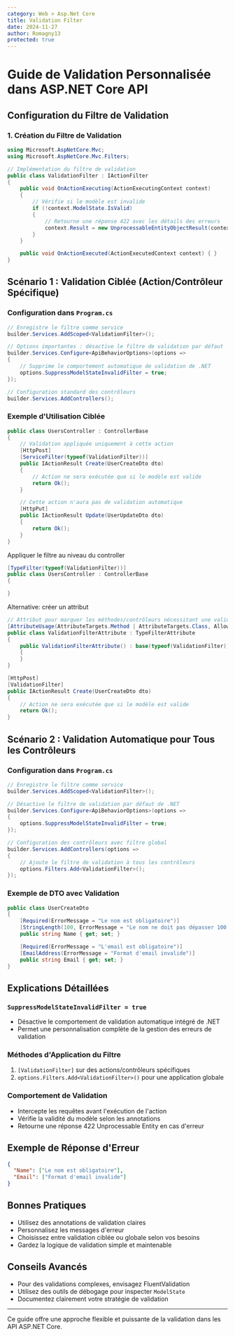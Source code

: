 ```yaml
---
category: Web > Asp.Net Core
title: Validation Filter
date: 2024-11-27
author: Romagny13
protected: true
---
```


# Guide de Validation Personnalisée dans ASP.NET Core API

## Configuration du Filtre de Validation

### 1. Création du Filtre de Validation

```csharp
using Microsoft.AspNetCore.Mvc;
using Microsoft.AspNetCore.Mvc.Filters;

// Implémentation du filtre de validation
public class ValidationFilter : IActionFilter
{
    public void OnActionExecuting(ActionExecutingContext context)
    {
        // Vérifie si le modèle est invalide
        if (!context.ModelState.IsValid)
        {
            // Retourne une réponse 422 avec les détails des erreurs
            context.Result = new UnprocessableEntityObjectResult(context.ModelState);
        }
    }

    public void OnActionExecuted(ActionExecutedContext context) { }
}
```

## Scénario 1 : Validation Ciblée (Action/Contrôleur Spécifique)

### Configuration dans `Program.cs`

```csharp
// Enregistre le filtre comme service
builder.Services.AddScoped<ValidationFilter>();

// Options importantes : désactive le filtre de validation par défaut
builder.Services.Configure<ApiBehaviorOptions>(options =>
{
    // Supprime le comportement automatique de validation de .NET
    options.SuppressModelStateInvalidFilter = true;
});

// Configuration standard des contrôleurs
builder.Services.AddControllers();
```

### Exemple d'Utilisation Ciblée

```csharp
public class UsersController : ControllerBase
{
    // Validation appliquée uniquement à cette action
    [HttpPost]
    [ServiceFilter(typeof(ValidationFilter))]
    public IActionResult Create(UserCreateDto dto)
    {
        // Action ne sera exécutée que si le modèle est valide
        return Ok();
    }

    // Cette action n'aura pas de validation automatique
    [HttpPut]
    public IActionResult Update(UserUpdateDto dto)
    {
        return Ok();
    }
}
```

Appliquer le filtre au niveau du controller

```csharp
[TypeFilter(typeof(ValidationFilter))]
public class UsersController : ControllerBase
{

}
```

Alternative: créer un attribut

```csharp
// Attribut pour marquer les méthodes/contrôleurs nécessitant une validation
[AttributeUsage(AttributeTargets.Method | AttributeTargets.Class, AllowMultiple = false)]
public class ValidationFilterAttribute : TypeFilterAttribute
{
    public ValidationFilterAttribute() : base(typeof(ValidationFilter))
    {
    }
}
```

```csharp
[HttpPost]
[ValidationFilter]
public IActionResult Create(UserCreateDto dto)
{
    // Action ne sera exécutée que si le modèle est valide
    return Ok();
}
```

## Scénario 2 : Validation Automatique pour Tous les Contrôleurs

### Configuration dans `Program.cs`

```csharp
// Enregistre le filtre comme service
builder.Services.AddScoped<ValidationFilter>();

// Désactive le filtre de validation par défaut de .NET
builder.Services.Configure<ApiBehaviorOptions>(options =>
{
    options.SuppressModelStateInvalidFilter = true;
});

// Configuration des contrôleurs avec filtre global
builder.Services.AddControllers(options =>
{
    // Ajoute le filtre de validation à tous les contrôleurs
    options.Filters.Add<ValidationFilter>();
});
```

### Exemple de DTO avec Validation

```csharp
public class UserCreateDto
{
    [Required(ErrorMessage = "Le nom est obligatoire")]
    [StringLength(100, ErrorMessage = "Le nom ne doit pas dépasser 100 caractères")]
    public string Name { get; set; }

    [Required(ErrorMessage = "L'email est obligatoire")]
    [EmailAddress(ErrorMessage = "Format d'email invalide")]
    public string Email { get; set; }
}
```

## Explications Détaillées

### `SuppressModelStateInvalidFilter = true`

- Désactive le comportement de validation automatique intégré de .NET
- Permet une personnalisation complète de la gestion des erreurs de validation

### Méthodes d'Application du Filtre

1. `[ValidationFilter]` sur des actions/contrôleurs spécifiques
2. `options.Filters.Add<ValidationFilter>()` pour une application globale

### Comportement de Validation

- Intercepte les requêtes avant l'exécution de l'action
- Vérifie la validité du modèle selon les annotations
- Retourne une réponse 422 Unprocessable Entity en cas d'erreur

## Exemple de Réponse d'Erreur

```json
{
  "Name": ["Le nom est obligatoire"],
  "Email": ["Format d'email invalide"]
}
```

## Bonnes Pratiques

- Utilisez des annotations de validation claires
- Personnalisez les messages d'erreur
- Choisissez entre validation ciblée ou globale selon vos besoins
- Gardez la logique de validation simple et maintenable

## Conseils Avancés

- Pour des validations complexes, envisagez FluentValidation
- Utilisez des outils de débogage pour inspecter `ModelState`
- Documentez clairement votre stratégie de validation

---

Ce guide offre une approche flexible et puissante de la validation dans les API ASP.NET Core.
